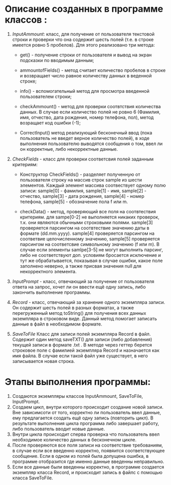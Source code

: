 # Описание созданных в программе классов :
1. *InputAmmount*: класс, для получение от пользователя текстовой строки и проверки что она содержит шесть полей (т.е. в строке имеется ровно 5 пробелов). Для этого реализовано три метода:

    - get() - получение строки от пользователя и вывод на экран подсказки по вводимым данным; 

    - ammountofFields() - метод считает количество пробелов в строке и возвращает число равное количеству данных в веденной строке; 
    - info() - вспомогательный метод для просмотра введенной пользователем строки; 

    - checkAmmount() - метод для проверки соотвтствия количества данных. В случае если количество полей не ровно 6 (Фамилия, имя, отчество, дата рождения, номер телефона, пол), метод возращает код ошибки (-1);

    - CorrectInput() метод реализующий бесконечный ввод (пока пользователь не введет верное количество полей), в ходе выполнения пользователю выводятся сообщения о том, ввел ли он корректные, либо некорректные данные.
2. *CheckFields* - класс для проверки соответсвия полей заданным критериям:

    - Конструктор CheckFields() - разделяет полученную от пользователя строку на массив строк sample из шести элементов. Каждый элемент массива соотвествует одному полю записи: sample[0] - фамилия, sample[1] - имя, sample[2] - отчество, sample[3] - дата рождения, sample[4] - номер телефона, sample[5] - обозначение пола f или m.

    - checkData() - метод, проверяющий все поля на соотвтествия критериям. для sampe[0-2] не выполняется никаких проверок, т.к. они являются обычными строковыми полями. sample[3] проверяется парсингом на соотвтествие значению даты в формате (dd.mm.yyyy). sample[4] проверяется парсингом на соответвие целочисленному значению, sample[5] проверяется парсингом на соответсвие символьному значению (f или m). В случае если элементы samlpe[3-5] не могут выполнить парсинг, либо не соответствуют доп. условиям бросается исключение и тут же обрабатывается, показывая в случае ошибки, какое поле заполнено неверно, а также присвая значения null для некорректного элемента.
3. *InputPrompt* - класс, отвечающий за получение от пользователя ответа на запрос, хочет ли он ввести ещё одну запись, либо закончить выполнение программы.
4. *Record* - класс, отвечающий за хранение одного экземпляра записи. Он содержит шесть полей в разных форматах, а также перегруженный метод toString() для получения всех данных экземпляра в строковом виде. Данный метод помогает записать данные в файл в необходимом формате.
5. *SaveToFile* Класс для записи полей экземпляра Record в файл. Содержит один метод saveTXT() для записи (либо добавления) текущей записи в формате .txt . В методе через геттер берется строковое поле с фамилией экземпляра Record и назначается как имя файла. В случае если такой файл уже существует, в него записывается новая строка.

# Этапы выполнения программы:
1. Создаются экземпляры классов InputAmmount, SaveToFile, InputPrompt.
2. Создаем цикл, внутри которого происходит создание новой записи. Вне зависимсоти от того, корректно ли пользователь ввел данные, ему предлагается создать ещё одну запись (повторить цикл). В результате выполнения цикла программа либо завершает работу, либо пользователь вводит новые данные.
3. Внутри цикла происходит сперва проверка что пользователь ввел необходимое количество данных в бесконечном цикле.
4. После проверяются все поля записи на соответствие требованиям, в случае если все введенно корректно, появяится соответствующее сообщение. Если в одном из полей была допущена ошибка, в программе отобразится где именно данные введенны неправильно.
5. Если все данные были введенны корректно, в программе создается экземпляр класса Record, и происходит запись в файлс с помощью класса SaveToFile.
